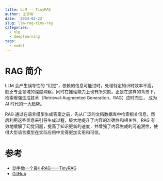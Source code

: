```yaml
---
title: LLM -- TinyRAG
author: 王哲峰
date: '2024-03-23'
slug: llm-rag-tiny-rag
categories:
  - nlp
  - deeplearning
tags:
  - model
---
```


# RAG 简介

LLM 会产生误导性的 “幻觉”，依赖的信息可能过时，处理特定知识时效率不高，
缺乏专业领域的深度洞察，同时在推理能力上也有所欠缺。正是在这样的背景下，
检索增强生成技术（Retrieval-Augmented Generation，RAG）应时而生，
成为 AI 时代的一大趋势。

RAG 通过在语言模型生成答案之前，先从广泛的文档数据库中检索相关信息，然后利用这些信息来引导生成过程，极大地提升了内容的准确性和相关性。RAG 有效地缓解了幻觉问题，提高了知识更新的速度，并增强了内容生成的可追溯性，使得大型语言模型在实际应用中变得更加实用和可信。






# 参考

* [动手做一个最小RAG——TinyRAG](https://github.com/KMnO4-zx/TinyRAG)
* [GitHub](https://github.com/KMnO4-zx/TinyRAG)
